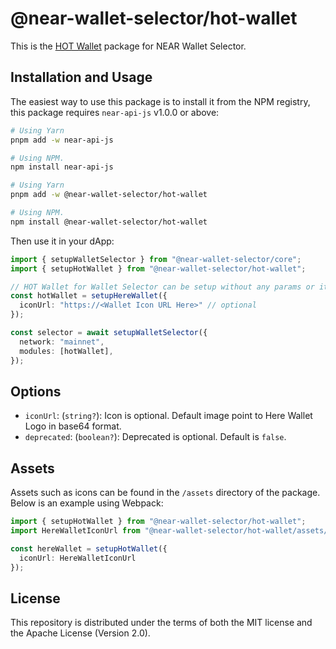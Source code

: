 # @near-wallet-selector/hot-wallet

This is the [HOT Wallet](https://hot-labs.org/wallet) package for NEAR Wallet Selector.

## Installation and Usage

The easiest way to use this package is to install it from the NPM registry, this package requires `near-api-js` v1.0.0 or above:

```bash
# Using Yarn
pnpm add -w near-api-js

# Using NPM.
npm install near-api-js
```

```bash
# Using Yarn
pnpm add -w @near-wallet-selector/hot-wallet

# Using NPM.
npm install @near-wallet-selector/hot-wallet
```

Then use it in your dApp:

```ts
import { setupWalletSelector } from "@near-wallet-selector/core";
import { setupHotWallet } from "@near-wallet-selector/hot-wallet";

// HOT Wallet for Wallet Selector can be setup without any params or it can take few optional params, see options below.
const hotWallet = setupHereWallet({
  iconUrl: "https://<Wallet Icon URL Here>" // optional
});

const selector = await setupWalletSelector({
  network: "mainnet", 
  modules: [hotWallet],
});
```

## Options

- `iconUrl`: (`string?`): Icon is optional. Default image point to Here Wallet Logo in base64 format.
- `deprecated`: (`boolean?`): Deprecated is optional. Default is `false`.

## Assets

Assets such as icons can be found in the `/assets` directory of the package. Below is an example using Webpack:

```ts
import { setupHotWallet } from "@near-wallet-selector/hot-wallet";
import HereWalletIconUrl from "@near-wallet-selector/hot-wallet/assets/hot-wallet-icon.png";

const hereWallet = setupHotWallet({ 
  iconUrl: HereWalletIconUrl 
});

```

## License

This repository is distributed under the terms of both the MIT license and the Apache License (Version 2.0).
